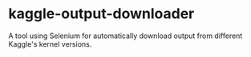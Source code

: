 # kaggle-output-downloader
A tool using Selenium for automatically download output from different Kaggle's kernel versions.
